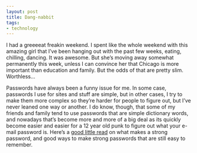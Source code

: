 ```yaml
---
layout: post
title: Dang-nabbit
tags:
- technology
---
```

I had a greeeeat freakin weekend. I spent like the whole weekend with this amazing girl that I’ve been hanging out with the past few weeks, eating, chilling, dancing. It was awesome. But she’s moving away somewhat permanently this week, unless I can convince her that Chicago is more important than education and family. But the odds of that are pretty slim. Worthless...

Passwords have always been a funny issue for me. In some case, passwords I use for sites and stuff are simple, but in other cases, I try to make them more complex so they’re harder for people to figure out, but I’ve never leaned one way or another. I do know, though, that some of my friends and family tend to use passwords that are simple dictionary words, and nowadays that’s become more and more of a big deal as its quickly become easier and easier for a 12 year old punk to figure out what your e-mail password is. Here’s a [good little read](http://iamservices.utexas.edu/help/ut-eid-help-topics/choosing-a-strong-password/) on what makes a strong password, and good ways to make strong passwords that are still easy to remember.

